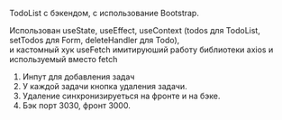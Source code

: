 TodoList с бэкендом, с использование Bootstrap.

Использован useState, useEffect, useContext (todos для TodoList, setTodos для Form, deleteHandler для Todo),  
и кастомный хук useFetch имитируюший работу библиотеки axios и используемый вместо fetch

1. Инпут для добавления задач
2. У каждой задачи кнопка удаления задачи.
3. Удаление синхронизируеться на фронте и на бэке.
4. Бэк порт 3030, фронт 3000.
